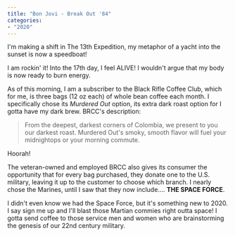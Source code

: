 ```yaml
---
title: "Bon Jovi - Break Out '84"
categories:
- "2020"
---
```

I'm making a shift in The 13th Expedition, my metaphor of a yacht into the sunset is now a speedboat!

I am rockin' it! Into the 17th day, I feel ALIVE! I wouldn't argue that my body is now ready to burn energy.

As of this morning, I am a subscriber to the Black Rifle Coffee Club, which for me, is three bags (12 oz each) of whole bean coffee each month. I specifically chose its *Murdered Out* option, its extra dark roast option for I gotta have my dark brew. BRCC's description:

<blockquote class="wp-block-quote">
  <p>
    From the deepest, darkest&nbsp;corners&nbsp;of Colombia,&nbsp;we present to you our darkest roast. Murdered Out's smoky, smooth flavor will fuel your midnightops or your morning commute.
  </p>
</blockquote>

Hoorah!

The veteran-owned and employed BRCC also gives its consumer the opportunity that for every bag purchased, they donate one to the U.S. military, leaving it up to the customer to choose which branch. I nearly chose the Marines, until I saw that they now include.... **THE SPACE FORCE**.

I didn't even know we had the Space Force, but it's something new to 2020. I say sign me up and I'll blast those Martian commies right outta space! I gotta send coffee to those service men and women who are brainstorming the genesis of our 22nd century military.
